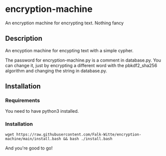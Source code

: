 # encryption-machine

An encryption machine for encrypting text. Nothing fancy

## Description

An encyption machine for encypting text with a simple cypher.

The password for encryption-machine.py is a comment in database.py. You can
change it, just by encrypting a different word with the pbkdf2_sha256 algorithm
and changing the string in database.py.

## Installation

### Requirements

You need to have python3 installed.

### Installation

    wget https://raw.githubusercontent.com/Falk-Witte/encryption-machine/main/install.bash && bash ./install.bash

And you're good to go!
